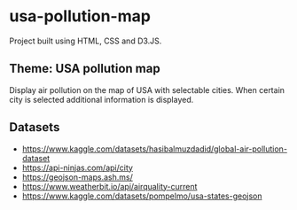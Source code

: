 # usa-pollution-map

Project built using HTML, CSS and D3.JS.

## Theme: USA pollution map

Display air pollution on the map of USA with selectable cities. When certain city is selected additional information is displayed.

## Datasets

- https://www.kaggle.com/datasets/hasibalmuzdadid/global-air-pollution-dataset
- https://api-ninjas.com/api/city
- https://geojson-maps.ash.ms/
- https://www.weatherbit.io/api/airquality-current
- https://www.kaggle.com/datasets/pompelmo/usa-states-geojson